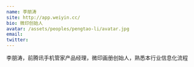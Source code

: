 ```yaml
---
name: 李朋涛
site: http://app.weiyin.cc/
bio: 微印创始人
avatar: /assets/peoples/pengtao-li/avatar.jpg
email: 
twitter: 
---
```

李朋涛，前腾讯手机管家产品经理，微印画册创始人，熟悉本行业信息化流程
